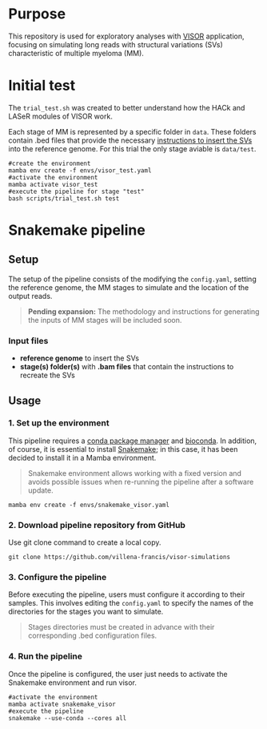 # Purpose

This repository is used for exploratory analyses with [VISOR](https://github.com/davidebolo1993/VISOR) application, focusing on simulating long reads with structural variations (SVs) characteristic of multiple myeloma (MM).

# Initial test

The `trial_test.sh` was created to better understand how the HACk and LASeR modules of VISOR work.

Each stage of MM is represented by a specific folder in `data`. These folders contain .bed files that provide the necessary [instructions to insert the SVs](https://davidebolo1993.github.io/visordoc/usage/usage.html#visor-hack) into the reference genome. For this trial the only stage aviable is `data/test`.

```shell
#create the environment
mamba env create -f envs/visor_test.yaml
#activate the environment
mamba activate visor_test
#execute the pipeline for stage "test"
bash scripts/trial_test.sh test
```
# Snakemake pipeline

## Setup 

The setup of the pipeline consists of the modifying the `config.yaml`, setting the reference genome, the MM stages to simulate and the location of the output reads.

> **Pending expansion:** The methodology and instructions for generating the inputs of MM stages will be included soon.

### Input files

* **reference genome** to insert the SVs
* **stage(s) folder(s)** with **.bam files** that contain the instructions to recreate the SVs
  
## Usage

### 1. Set up the environment

This pipeline requires a [conda package manager](https://docs.conda.io/projects/conda/en/latest/user-guide/install/index.html) and [bioconda](https://bioconda.github.io/). In addition, of course, it is essential to install [Snakemake](https://snakemake.readthedocs.io/en/stable/index.html); in this case, it has been decided to install it in a Mamba environment. 

> Snakemake environment allows working with a fixed version and avoids possible issues when re-running the pipeline after a software update.

```shell
mamba env create -f envs/snakemake_visor.yaml
```

### 2. Download pipeline repository from GitHub

Use git clone command to create a local copy.

```shell
git clone https://github.com/villena-francis/visor-simulations
```

### 3. Configure the pipeline

Before executing the pipeline, users must configure it according to their samples. This involves editing the `config.yaml` to specify the names of the directories for the stages you want to simulate. 

> Stages directories must be created in advance with their corresponding .bed configuration files.

### 4. Run the pipeline

Once the pipeline is configured, the user just needs to activate the Snakemake environment and run visor.

```shell
#activate the environment
mamba activate snakemake_visor
#execute the pipeline
snakemake --use-conda --cores all
```